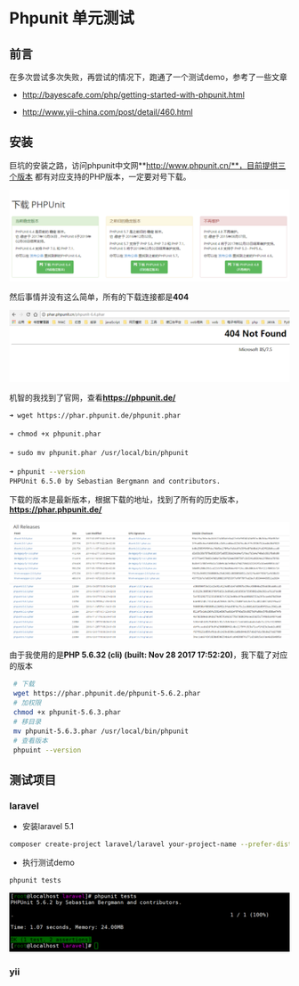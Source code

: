 # Phpunit 单元测试

## 前言

在多次尝试多次失败，再尝试的情况下，跑通了一个测试demo，参考了一些文章

- http://bayescafe.com/php/getting-started-with-phpunit.html

- http://www.yii-china.com/post/detail/460.html

## 安装

巨坑的安装之路，访问phpunit中文网**http://www.phpunit.cn/**，目前提供三个版本
都有对应支持的PHP版本，一定要对号下载。

![介绍](./phpunit-01.png)

然后事情并没有这么简单，所有的下载连接都是**404**

![404](./phpunit-02.png)

机智的我找到了官网，查看**https://phpunit.de/**

```bash
➜ wget https://phar.phpunit.de/phpunit.phar

➜ chmod +x phpunit.phar

➜ sudo mv phpunit.phar /usr/local/bin/phpunit

➜ phpunit --version
PHPUnit 6.5.0 by Sebastian Bergmann and contributors.
```

下载的版本是最新版本，根据下载的地址，找到了所有的历史版本，**https://phar.phpunit.de/**

![list](./phpunit-03.png)
![list](./phpunit-05.png)

由于我使用的是**PHP 5.6.32 (cli) (built: Nov 28 2017 17:52:20)**，我下载了对应的版本

```bash
 # 下载
 wget https://phar.phpunit.de/phpunit-5.6.2.phar
 # 加权限
 chmod +x phpunit-5.6.3.phar
 # 移目录
 mv phpunit-5.6.3.phar /usr/local/bin/phpunit
 # 查看版本
 phpuint --version
```

## 测试项目

### laravel 

- 安装laravel 5.1 

```bash
composer create-project laravel/laravel your-project-name --prefer-dist "5.1.*"
```

- 执行测试demo

```bash
phpunit tests
```

![demo](./phpunit-04.png)

### yii 

